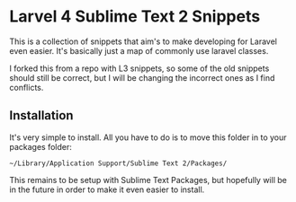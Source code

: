 Larvel 4 Sublime Text 2 Snippets
===
This is a collection of snippets that aim's to make developing for Laravel even easier. It's basically just a map of commonly use laravel classes.

I forked this from a repo with L3 snippets, so some of the old snippets should still be correct, but I will be changing the incorrect ones as I find conflicts.


Installation
---
It's very simple to install. All you have to do is to move this folder in to your packages folder:

	~/Library/Application Support/Sublime Text 2/Packages/
	
This remains to be setup with Sublime Text Packages, but hopefully will be in the future in order to make it even easier to install.